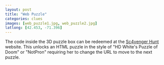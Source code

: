 ```yaml
---
layout: post
title: "Web Puzzle"
categories: clues
images: [web_puzzle1.jpg, web_puzzle2.jpg]
latlong: [42.453, -71.396]
---
```


The code inside the 3D puzzle box can be redeemed at the <a href="http://sc4venger-hunt.herokuapp.com/">Sc4venger Hunt</a> website. This unlocks an HTML puzzle in the style of "HD White's Puzzle of Doom" or "NotPron" requiring her to change the URL to move to the next puzzle.